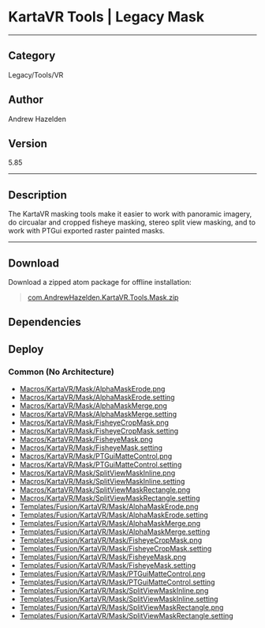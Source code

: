 # KartaVR Tools | Legacy Mask
___

## Category
Legacy/Tools/VR

## Author
Andrew Hazelden

## Version
5.85

___

## Description
<p>The KartaVR masking tools make it easier to work with panoramic imagery, do circualar and cropped fisheye masking, stereo split view masking, and to work with PTGui exported raster painted masks.</p>

___

## Download

Download a zipped atom package for offline installation:
> [com.AndrewHazelden.KartaVR.Tools.Mask.zip](https://gitlab.com/WeSuckLess/Reactor/-/archive/master/Reactor-master.zip?path=Atoms/com.AndrewHazelden.KartaVR.Tools.Mask)  

## Dependencies

## Deploy

### Common (No Architecture)

<ul>
<li><a href="https://gitlab.com/WeSuckLess/Reactor/-/blob/master/Atoms/com.AndrewHazelden.KartaVR.Tools.Mask/Macros/KartaVR/Mask/AlphaMaskErode.png?ref_type=heads">Macros/KartaVR/Mask/AlphaMaskErode.png</a></li>
<li><a href="https://gitlab.com/WeSuckLess/Reactor/-/blob/master/Atoms/com.AndrewHazelden.KartaVR.Tools.Mask/Macros/KartaVR/Mask/AlphaMaskErode.setting?ref_type=heads">Macros/KartaVR/Mask/AlphaMaskErode.setting</a></li>
<li><a href="https://gitlab.com/WeSuckLess/Reactor/-/blob/master/Atoms/com.AndrewHazelden.KartaVR.Tools.Mask/Macros/KartaVR/Mask/AlphaMaskMerge.png?ref_type=heads">Macros/KartaVR/Mask/AlphaMaskMerge.png</a></li>
<li><a href="https://gitlab.com/WeSuckLess/Reactor/-/blob/master/Atoms/com.AndrewHazelden.KartaVR.Tools.Mask/Macros/KartaVR/Mask/AlphaMaskMerge.setting?ref_type=heads">Macros/KartaVR/Mask/AlphaMaskMerge.setting</a></li>
<li><a href="https://gitlab.com/WeSuckLess/Reactor/-/blob/master/Atoms/com.AndrewHazelden.KartaVR.Tools.Mask/Macros/KartaVR/Mask/FisheyeCropMask.png?ref_type=heads">Macros/KartaVR/Mask/FisheyeCropMask.png</a></li>
<li><a href="https://gitlab.com/WeSuckLess/Reactor/-/blob/master/Atoms/com.AndrewHazelden.KartaVR.Tools.Mask/Macros/KartaVR/Mask/FisheyeCropMask.setting?ref_type=heads">Macros/KartaVR/Mask/FisheyeCropMask.setting</a></li>
<li><a href="https://gitlab.com/WeSuckLess/Reactor/-/blob/master/Atoms/com.AndrewHazelden.KartaVR.Tools.Mask/Macros/KartaVR/Mask/FisheyeMask.png?ref_type=heads">Macros/KartaVR/Mask/FisheyeMask.png</a></li>
<li><a href="https://gitlab.com/WeSuckLess/Reactor/-/blob/master/Atoms/com.AndrewHazelden.KartaVR.Tools.Mask/Macros/KartaVR/Mask/FisheyeMask.setting?ref_type=heads">Macros/KartaVR/Mask/FisheyeMask.setting</a></li>
<li><a href="https://gitlab.com/WeSuckLess/Reactor/-/blob/master/Atoms/com.AndrewHazelden.KartaVR.Tools.Mask/Macros/KartaVR/Mask/PTGuiMatteControl.png?ref_type=heads">Macros/KartaVR/Mask/PTGuiMatteControl.png</a></li>
<li><a href="https://gitlab.com/WeSuckLess/Reactor/-/blob/master/Atoms/com.AndrewHazelden.KartaVR.Tools.Mask/Macros/KartaVR/Mask/PTGuiMatteControl.setting?ref_type=heads">Macros/KartaVR/Mask/PTGuiMatteControl.setting</a></li>
<li><a href="https://gitlab.com/WeSuckLess/Reactor/-/blob/master/Atoms/com.AndrewHazelden.KartaVR.Tools.Mask/Macros/KartaVR/Mask/SplitViewMaskInline.png?ref_type=heads">Macros/KartaVR/Mask/SplitViewMaskInline.png</a></li>
<li><a href="https://gitlab.com/WeSuckLess/Reactor/-/blob/master/Atoms/com.AndrewHazelden.KartaVR.Tools.Mask/Macros/KartaVR/Mask/SplitViewMaskInline.setting?ref_type=heads">Macros/KartaVR/Mask/SplitViewMaskInline.setting</a></li>
<li><a href="https://gitlab.com/WeSuckLess/Reactor/-/blob/master/Atoms/com.AndrewHazelden.KartaVR.Tools.Mask/Macros/KartaVR/Mask/SplitViewMaskRectangle.png?ref_type=heads">Macros/KartaVR/Mask/SplitViewMaskRectangle.png</a></li>
<li><a href="https://gitlab.com/WeSuckLess/Reactor/-/blob/master/Atoms/com.AndrewHazelden.KartaVR.Tools.Mask/Macros/KartaVR/Mask/SplitViewMaskRectangle.setting?ref_type=heads">Macros/KartaVR/Mask/SplitViewMaskRectangle.setting</a></li>
<li><a href="https://gitlab.com/WeSuckLess/Reactor/-/blob/master/Atoms/com.AndrewHazelden.KartaVR.Tools.Mask/Templates/Fusion/KartaVR/Mask/AlphaMaskErode.png?ref_type=heads">Templates/Fusion/KartaVR/Mask/AlphaMaskErode.png</a></li>
<li><a href="https://gitlab.com/WeSuckLess/Reactor/-/blob/master/Atoms/com.AndrewHazelden.KartaVR.Tools.Mask/Templates/Fusion/KartaVR/Mask/AlphaMaskErode.setting?ref_type=heads">Templates/Fusion/KartaVR/Mask/AlphaMaskErode.setting</a></li>
<li><a href="https://gitlab.com/WeSuckLess/Reactor/-/blob/master/Atoms/com.AndrewHazelden.KartaVR.Tools.Mask/Templates/Fusion/KartaVR/Mask/AlphaMaskMerge.png?ref_type=heads">Templates/Fusion/KartaVR/Mask/AlphaMaskMerge.png</a></li>
<li><a href="https://gitlab.com/WeSuckLess/Reactor/-/blob/master/Atoms/com.AndrewHazelden.KartaVR.Tools.Mask/Templates/Fusion/KartaVR/Mask/AlphaMaskMerge.setting?ref_type=heads">Templates/Fusion/KartaVR/Mask/AlphaMaskMerge.setting</a></li>
<li><a href="https://gitlab.com/WeSuckLess/Reactor/-/blob/master/Atoms/com.AndrewHazelden.KartaVR.Tools.Mask/Templates/Fusion/KartaVR/Mask/FisheyeCropMask.png?ref_type=heads">Templates/Fusion/KartaVR/Mask/FisheyeCropMask.png</a></li>
<li><a href="https://gitlab.com/WeSuckLess/Reactor/-/blob/master/Atoms/com.AndrewHazelden.KartaVR.Tools.Mask/Templates/Fusion/KartaVR/Mask/FisheyeCropMask.setting?ref_type=heads">Templates/Fusion/KartaVR/Mask/FisheyeCropMask.setting</a></li>
<li><a href="https://gitlab.com/WeSuckLess/Reactor/-/blob/master/Atoms/com.AndrewHazelden.KartaVR.Tools.Mask/Templates/Fusion/KartaVR/Mask/FisheyeMask.png?ref_type=heads">Templates/Fusion/KartaVR/Mask/FisheyeMask.png</a></li>
<li><a href="https://gitlab.com/WeSuckLess/Reactor/-/blob/master/Atoms/com.AndrewHazelden.KartaVR.Tools.Mask/Templates/Fusion/KartaVR/Mask/FisheyeMask.setting?ref_type=heads">Templates/Fusion/KartaVR/Mask/FisheyeMask.setting</a></li>
<li><a href="https://gitlab.com/WeSuckLess/Reactor/-/blob/master/Atoms/com.AndrewHazelden.KartaVR.Tools.Mask/Templates/Fusion/KartaVR/Mask/PTGuiMatteControl.png?ref_type=heads">Templates/Fusion/KartaVR/Mask/PTGuiMatteControl.png</a></li>
<li><a href="https://gitlab.com/WeSuckLess/Reactor/-/blob/master/Atoms/com.AndrewHazelden.KartaVR.Tools.Mask/Templates/Fusion/KartaVR/Mask/PTGuiMatteControl.setting?ref_type=heads">Templates/Fusion/KartaVR/Mask/PTGuiMatteControl.setting</a></li>
<li><a href="https://gitlab.com/WeSuckLess/Reactor/-/blob/master/Atoms/com.AndrewHazelden.KartaVR.Tools.Mask/Templates/Fusion/KartaVR/Mask/SplitViewMaskInline.png?ref_type=heads">Templates/Fusion/KartaVR/Mask/SplitViewMaskInline.png</a></li>
<li><a href="https://gitlab.com/WeSuckLess/Reactor/-/blob/master/Atoms/com.AndrewHazelden.KartaVR.Tools.Mask/Templates/Fusion/KartaVR/Mask/SplitViewMaskInline.setting?ref_type=heads">Templates/Fusion/KartaVR/Mask/SplitViewMaskInline.setting</a></li>
<li><a href="https://gitlab.com/WeSuckLess/Reactor/-/blob/master/Atoms/com.AndrewHazelden.KartaVR.Tools.Mask/Templates/Fusion/KartaVR/Mask/SplitViewMaskRectangle.png?ref_type=heads">Templates/Fusion/KartaVR/Mask/SplitViewMaskRectangle.png</a></li>
<li><a href="https://gitlab.com/WeSuckLess/Reactor/-/blob/master/Atoms/com.AndrewHazelden.KartaVR.Tools.Mask/Templates/Fusion/KartaVR/Mask/SplitViewMaskRectangle.setting?ref_type=heads">Templates/Fusion/KartaVR/Mask/SplitViewMaskRectangle.setting</a></li>
</ul>
